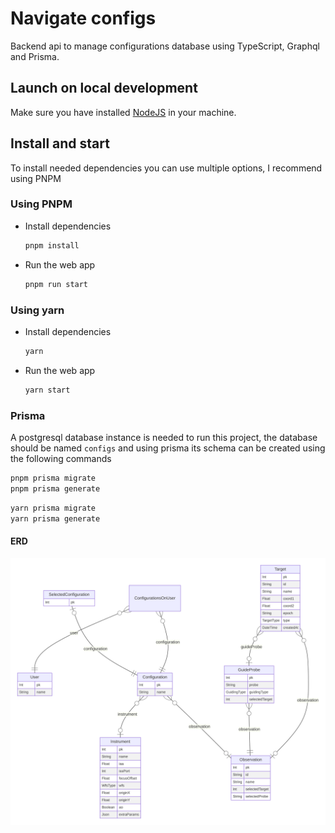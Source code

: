 # Navigate configs

Backend api to manage configurations database using TypeScript, Graphql and Prisma.

## Launch on local development

Make sure you have installed [NodeJS](https://nodejs.org/en/) in your machine.

## Install and start

To install needed dependencies you can use multiple options, I recommend using PNPM

### Using PNPM

- Install dependencies

  ```bash
  pnpm install
  ```

- Run the web app
  ```bash
  pnpm run start
  ```

### Using yarn

- Install dependencies

  ```bash
  yarn
  ```

- Run the web app
  ```bash
  yarn start
  ```

### Prisma

A postgresql database instance is needed to run this project, the database should be named `configs` and using prisma its schema can be created using the following commands

```bash
pnpm prisma migrate
pnpm prisma generate
```

```bash
yarn prisma migrate
yarn prisma generate
```

#### ERD

![Database Diagram](./prisma-erd.svg)
